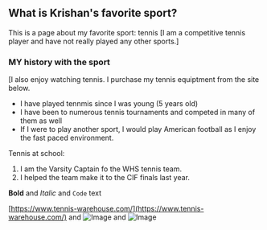 
## What is Krishan's favorite sport?
This is a page about my favorite sport: tennis
[I am a competitive tennis player and have not really played any other sports.]
### MY history with the sport
[I also enjoy watching tennis. I purchase my tennis equiptment from the site below.

- I have played tennmis since I was young (5 years old)
- I have been to numerous tennis tournaments and competed in many of them as well
- If I were to play another sport, I would play American football as I enjoy the fast paced environment.

Tennis at school:
1. I am the Varsity Captain fo the WHS tennis team.
2. I helped the team make it to the CIF finals last year.

**Bold** and _Italic_ and `Code` text

[https://www.tennis-warehouse.com/](https://www.tennis-warehouse.com/) and ![Image](https://www.sportsfeelgoodstories.com/wp-content/uploads/2019/01/tennis-court-dimenstions.jpg) and ![Image](https://tenniscompanion.org/wp-content/uploads/2020/02/tennis-etiquette-for-players-spectators-and-parents.png)
